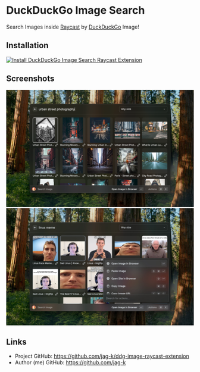 # DuckDuckGo Image Search

Search Images inside [Raycast](https://raycast.com) by [DuckDuckGo](https://duckduckgo.com/) Image!

## Installation

[![Install DuckDuckGo Image Search Raycast Extension](https://www.raycast.com/jag-k/duckduckgo-image-search/install_button@2x.png?v=1.1)](https://www.raycast.com/jag-k/duckduckgo-image-search)

## Screenshots

![DuckDuckGo Image Search Raycast Extension in Raycast menu](https://github.com/jag-k/ddg-image-raycast-extension/raw/main/metadata/duckduckgo-image-search-1.png)
![DuckDuckGo Image Search Raycast Extension in Raycast menu (but with Linus meme)](https://github.com/jag-k/ddg-image-raycast-extension/raw/main/metadata/duckduckgo-image-search-2.png)

## Links

- Project GitHub: https://github.com/jag-k/ddg-image-raycast-extension
- Author (me) GitHub: https://github.com/jag-k
